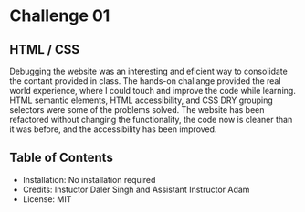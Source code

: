 # Challenge 01 

## HTML / CSS


Debugging the website was an interesting and eficient way to consolidate the contant provided in class. 
The hands-on challange provided the real world experience, where I could touch and improve the code while learning.
HTML semantic elements, HTML accessibility, and CSS DRY grouping selectors were some of the problems solved. The website has been refactored without changing the functionality, the code now is cleaner than it was before, and the accessibility has been improved.



## Table of Contents

 - Installation: No installation required
 - Credits: Instuctor Daler Singh and Assistant Instructor Adam
 - License: MIT

